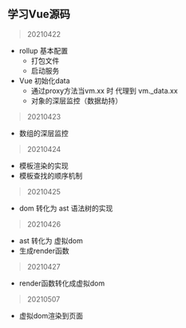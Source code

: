 ## 学习Vue源码

> 20210422
- rollup 基本配置
    - 打包文件
    - 启动服务
- Vue 初始化data
    - 通过proxy方法当vm.xx 时 代理到 vm._data.xx
    - 对象的深层监控（数据劫持）

> 20210423
- 数组的深层监控

> 20210424
- 模板渲染的实现
- 模板查找的顺序机制

> 20210425
- dom 转化为 ast 语法树的实现

> 20210426
- ast 转化为 虚拟dom
- 生成render函数

> 20210427
- render函数转化成虚拟dom

> 20210507
- 虚拟dom渲染到页面